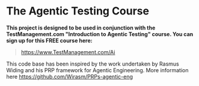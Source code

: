# The Agentic Testing Course

**This project is designed to be used in conjunction with the TestManagement.com "Introduction to Agentic Testing" course. You can sign up for this FREE course here:**

> https://www.TestManagement.com/Ai

This code base has been inspired by the work undertaken by Rasmus Widing and his PRP framework for Agentic Engineering. More information here https://github.com/Wirasm/PRPs-agentic-eng


